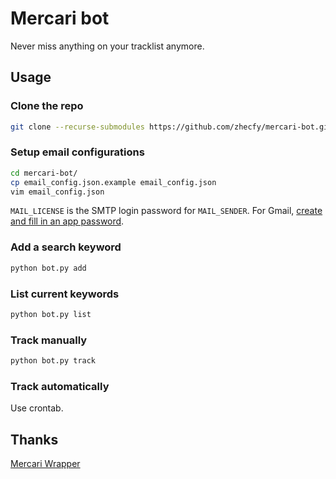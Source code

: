 # Mercari bot

Never miss anything on your tracklist anymore.

## Usage

### Clone the repo
```bash
git clone --recurse-submodules https://github.com/zhecfy/mercari-bot.git
```

### Setup email configurations
```bash
cd mercari-bot/
cp email_config.json.example email_config.json
vim email_config.json
```
`MAIL_LICENSE` is the SMTP login password for `MAIL_SENDER`.
For Gmail, [create and fill in an app password](https://support.google.com/mail/answer/185833).

### Add a search keyword
```bash
python bot.py add
```

### List current keywords
```bash
python bot.py list
```

### Track manually
```bash
python bot.py track
```

### Track automatically

Use crontab.

## Thanks

[Mercari Wrapper](https://github.com/marvinody/mercari)
